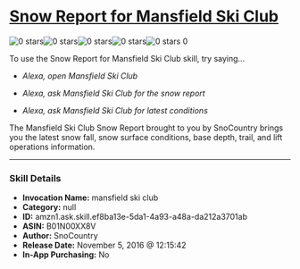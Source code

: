 # [Snow Report for Mansfield Ski Club](http://alexa.amazon.com/#skills/amzn1.ask.skill.ef8ba13e-5da1-4a93-a48a-da212a3701ab)
![0 stars](../../images/ic_star_border_black_18dp_1x.png)![0 stars](../../images/ic_star_border_black_18dp_1x.png)![0 stars](../../images/ic_star_border_black_18dp_1x.png)![0 stars](../../images/ic_star_border_black_18dp_1x.png)![0 stars](../../images/ic_star_border_black_18dp_1x.png) 0

To use the Snow Report for Mansfield Ski Club skill, try saying...

* *Alexa, open Mansfield Ski Club*

* *Alexa, ask Mansfield Ski Club for the snow report*

* *Alexa, ask Mansfield Ski Club for latest conditions*

The Mansfield Ski Club Snow Report brought to you by SnoCountry brings you the latest snow fall, snow surface conditions,  base depth, trail, and lift operations information.

***

### Skill Details

* **Invocation Name:** mansfield ski club
* **Category:** null
* **ID:** amzn1.ask.skill.ef8ba13e-5da1-4a93-a48a-da212a3701ab
* **ASIN:** B01N00XX8V
* **Author:** SnoCountry
* **Release Date:** November 5, 2016 @ 12:15:42
* **In-App Purchasing:** No
